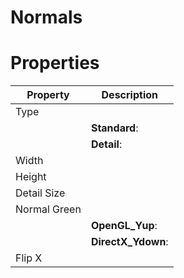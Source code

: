 # Normals


# Properties


| Property | Description| 
| -------- | -----------|
| Type |  |
| | **Standard**: <desc> |
| | **Detail**: <desc> |
| Width |  |
| Height |  |
| Detail Size |  |
| Normal Green |  |
| | **OpenGL_Yup**: <desc> |
| | **DirectX_Ydown**: <desc> |
| Flip X |  |





